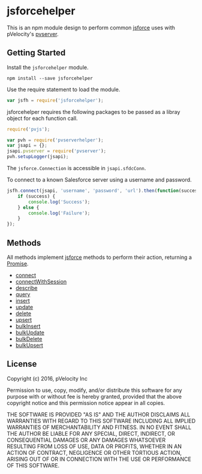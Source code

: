 # jsforcehelper

This is an npm module design to perform common [jsforce](https://jsforce.github.io/document/) uses with pVelocity's [pvserver](https://github.com/pVelocity/pvserver).

## Getting Started

Install the ``jsforcehelper`` module.

    npm install --save jsforcehelper

Use the require statement to load the module.

```js
var jsfh = require('jsforcehelper');
```

jsforcehelper requires the following packages to be passed as a libray object for each function call.

```js
require('pvjs');

var pvh = require('pvserverhelper');
var jsapi = {};
jsapi.pvserver = require('pvserver');
pvh.setupLogger(jsapi);
```
The ``jsforce.Connection`` is accessible in ``jsapi.sfdcConn``.

To connect to a known Salesforce server using a username and password.
```js
jsfh.connect(jsapi, 'username', 'password', 'url').then(function(success) {
    if (success) {
        console.log('Success');
    } else {
        console.log('Failure');
    }
});
```

## Methods
All methods implement [jsforce](https://jsforce.github.io/document/) methods to perform their action, returning a [Promise](https://developer.mozilla.org/en/docs/Web/JavaScript/Reference/Global_Objects/Promise).

- [connect](docs/connect.md)
- [connectWithSession](docs/connectWithSession.md)
- [describe](docs/describe.md)
- [query](docs/query.md)
- [insert](docs/insert.md)
- [update](docs/update.md)
- [delete](docs/delete.md)
- [upsert](docs/upsert.md)
- [bulkInsert](docs/bulkInsert.md)
- [bulkUpdate](docs/bulkUpdate.md)
- [bulkDelete](docs/bulkDelete.md)
- [bulkUpsert](docs/bulkUpsert.md)

## License

Copyright (c) 2016, pVelocity Inc

Permission to use, copy, modify, and/or distribute this software for any
purpose with or without fee is hereby granted, provided that the above
copyright notice and this permission notice appear in all copies.

THE SOFTWARE IS PROVIDED "AS IS" AND THE AUTHOR DISCLAIMS ALL WARRANTIES
WITH REGARD TO THIS SOFTWARE INCLUDING ALL IMPLIED WARRANTIES OF
MERCHANTABILITY AND FITNESS. IN NO EVENT SHALL THE AUTHOR BE LIABLE FOR
ANY SPECIAL, DIRECT, INDIRECT, OR CONSEQUENTIAL DAMAGES OR ANY DAMAGES
WHATSOEVER RESULTING FROM LOSS OF USE, DATA OR PROFITS, WHETHER IN AN
ACTION OF CONTRACT, NEGLIGENCE OR OTHER TORTIOUS ACTION, ARISING OUT OF
OR IN CONNECTION WITH THE USE OR PERFORMANCE OF THIS SOFTWARE.
